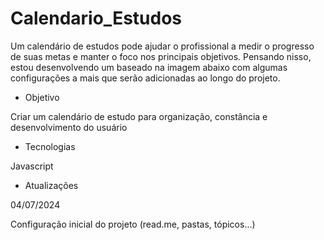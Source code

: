 # Calendario_Estudos

Um calendário de estudos pode ajudar o profissional a medir o progresso de suas metas e manter o foco nos principais objetivos. Pensando nisso, estou desenvolvendo um baseado na imagem abaixo com algumas configurações a mais que serão adicionadas ao longo do projeto.

* Objetivo

Criar um calendário de estudo para organização, constância e desenvolvimento do usuário

* Tecnologias

Javascript

* Atualizações

04/07/2024

Configuração inicial do projeto (read.me, pastas, tópicos...)

